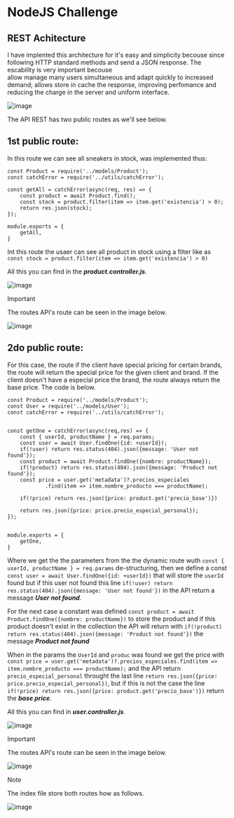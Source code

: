 # **NodeJS Challenge**

## REST Achitecture

I have implented this architecture for it's easy and simplicity becouse since following HTTP standard methods and send a JSON response. The escability is very important becouse  
allow manage many users simultaneous and adapt quickly to increased demand; allows store in cache the response, improving perfomance and reducing the charge in the server and uniform interface.

![image](https://github.com/yersain1993/sneakers-app/assets/103155109/184e6cd6-eae4-4286-b519-b898b6c81c64)


The API REST has two public routes as we'll see below.

## 1st public route:

In this route we can see all sneakers in stock, was implemented thus:

```
const Product = require('../models/Product');
const catchError = require('../utils/catchError');

const getAll = catchError(async(req, res) => {
    const product = await Product.find();
    const stock = product.filter(item => item.get('existencia') > 0);
    return res.json(stock);
});

module.exports = {
    getAll,
}
```

Int this route the usaer can see all product in stock using a filter like as
`const stock = product.filter(item => item.get('existencia') > 0)`

All this you can find in the ***product.controller.js***.

![image](https://github.com/yersain1993/sneakers-app/assets/103155109/909fc5ab-ccd1-460f-8a98-388359259765)

> [!IMPORTANT]
> The routes API's route can be seen in the image below.

![image](https://github.com/yersain1993/sneakers-app/assets/103155109/f9f2d930-cf38-4943-a925-7091e3e78a1e)


## 2do public route:

For this case, the route if the client have special pricing for certain brands, the route will 
return the special price for the given client and brand. If the client doesn't have a especial 
price the brand, the route always return the base price. The code is below.

```
const Product = require('../models/Product');
const User = require('../models/User');
const catchError = require('../utils/catchError');


const getOne = catchError(async(req,res) => {
    const { userId, productName } = req.params;
    const user = await User.findOne({id: +userId});
    if(!user) return res.status(404).json({message: 'User not found'});
    const product = await Product.findOne({nombre: productName});
    if(!product) return res.status(404).json({message: 'Product not found'});
    const price = user.get('metadata')?.precios_especiales
            .find(item => item.nombre_producto === productName);
   
    if(!price) return res.json({price: product.get('precio_base')})

    return res.json({price: price.precio_especial_personal});
});


module.exports = {
    getOne,
}
```
Where we get the the parameters from the the dynamic route wuth
`const { userId, productName } = req.params` de-structuring, then 
we define a const `const user = await User.findOne({id: +userId})` 
that will store the `userId` found but if this user not found 
this line `if(!user) return res.status(404).json({message: 'User not found'})` 
in the API return a message ***User not found***.

For the next case a constant was defined 
`const product = await Product.findOne({nombre: productName})` to store the product
and if this product doesn't exist in the collection the API will return with 
`if(!product) return res.status(404).json({message: 'Product not found'})` the message
***Product not found***

When in the params the `UserId` and `produc` was found we get the price with
`const price = user.get('metadata')?.precios_especiales.find(item => item.nombre_producto === productName);`
and the API return `precio_especial_personal` throught the last line
`return res.json({price: price.precio_especial_personal})`, but if this is not the case
the line `if(!price) return res.json({price: product.get('precio_base')})` return the 
***base price***.

All this you can find in ***user.controller.js***.

![image](https://github.com/yersain1993/sneakers-app/assets/103155109/6ddbf0b6-9969-46e9-a303-0aa2d76441a1)

> [!IMPORTANT]
> The routes API's route can be seen in the image below.

![image](https://github.com/yersain1993/sneakers-app/assets/103155109/2215ce88-6431-47f9-9305-6156ac5c2b9e)


> [!NOTE]
> The index file store both routes how as follows.

![image](https://github.com/yersain1993/sneakers-app/assets/103155109/7792cee6-46c1-4171-a28d-134b90ad2269)

